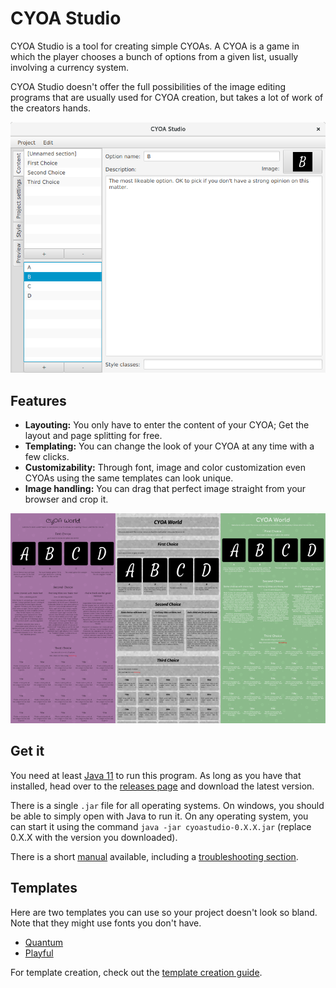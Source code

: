 # CYOA Studio

CYOA Studio is a tool for creating simple CYOAs.
A CYOA is a game in which the player chooses a bunch of options from a given list, usually involving a currency system.

CYOA Studio doesn't offer the full possibilities of the image editing programs that are usually used for CYOA creation, but takes a lot of work of the creators hands.

![Image of the program](img/MainScreen.png)

## Features

* **Layouting:** You only have to enter the content of your CYOA; Get the layout and page splitting for free.
* **Templating:** You can change the look of your CYOA at any time with a few clicks.
* **Customizability:** Through font, image and color customization even CYOAs using the same templates can look unique.
* **Image handling:** You can drag that perfect image straight from your browser and crop it.

![Image showing the same project in multiple styles](img/Diversity.png)

## Get it

You need at least [Java 11](https://adoptopenjdk.net/) to run this program. As long as you have that installed, head over to the [releases page](https://github.com/Quantencomputer/cyoastudio/releases) and download the latest version.

There is a single `.jar` file for all operating systems. On windows, you should be able to simply open with Java to run it. On any operating system, you can start it using the command `java -jar cyoastudio-0.X.X.jar` (replace 0.X.X with the version you downloaded).

There is a short [manual](manual.md) available, including a [troubleshooting section](https://quantencomputer.github.io/cyoastudio/manual.html#troubleshooting).

## Templates

Here are two templates you can use so your project doesn't look so bland. Note that they might use fonts you don't have.

* [Quantum](templates/quantum.cyoatemplate)
* [Playful](templates/playful.cyoatemplate)

For template creation, check out the [template creation guide](template_making.md).
